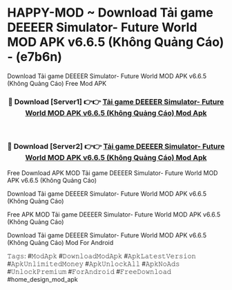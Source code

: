 # HAPPY-MOD ~ Download Tải game DEEEER Simulator- Future World MOD APK v6.6.5 (Không Quảng Cáo) - (e7b6n)
Download Tải game DEEEER Simulator- Future World MOD APK v6.6.5 (Không Quảng Cáo) Free Mod APK

<div align="center">
<h3>🔴 Download [Server1] 👉👉 <a href="https://apk-comot.site?title=Tải_game_DEEEER_Simulator-_Future_World_MOD_APK_v6.6.5_(Không_Quảng_Cáo)">Tải game DEEEER Simulator- Future World MOD APK v6.6.5 (Không Quảng Cáo) Mod Apk</a></h3><br>

<h3>🔴 Download [Server2] 👉👉 <a href="https://apk-comot.site?title=Tải_game_DEEEER_Simulator-_Future_World_MOD_APK_v6.6.5_(Không_Quảng_Cáo)">Tải game DEEEER Simulator- Future World MOD APK v6.6.5 (Không Quảng Cáo) Mod Apk</a></h3>
</div>


Free Download APK MOD Tải game DEEEER Simulator- Future World MOD APK v6.6.5 (Không Quảng Cáo)

Download Tải game DEEEER Simulator- Future World MOD APK v6.6.5 (Không Quảng Cáo) 

Free APK MOD Tải game DEEEER Simulator- Future World MOD APK v6.6.5 (Không Quảng Cáo) 

Download Tải game DEEEER Simulator- Future World MOD APK v6.6.5 (Không Quảng Cáo) Mod For Android

𝚃𝚊𝚐𝚜: #𝙼𝚘𝚍𝙰𝚙𝚔 #𝙳𝚘𝚠𝚗𝚕𝚘𝚊𝚍𝙼𝚘𝚍𝙰𝚙𝚔 #𝙰𝚙𝚔𝙻𝚊𝚝𝚎𝚜𝚝𝚅𝚎𝚛𝚜𝚒𝚘𝚗 #𝙰𝚙𝚔𝚄𝚗𝚕𝚒𝚖𝚒𝚝𝚎𝚍𝙼𝚘𝚗𝚎𝚢 #𝙰𝚙𝚔𝚄𝚗𝚕𝚘𝚌𝚔𝙰𝚕𝚕 #𝙰𝚙𝚔𝙽𝚘𝙰𝚍𝚜 #𝚄𝚗𝚕𝚘𝚌𝚔𝙿𝚛𝚎𝚖𝚒𝚞𝚖 #𝙵𝚘𝚛𝙰𝚗𝚍𝚛𝚘𝚒𝚍 #𝙵𝚛𝚎𝚎𝙳𝚘𝚠𝚗𝚕𝚘𝚊𝚍 #home_design_mod_apk